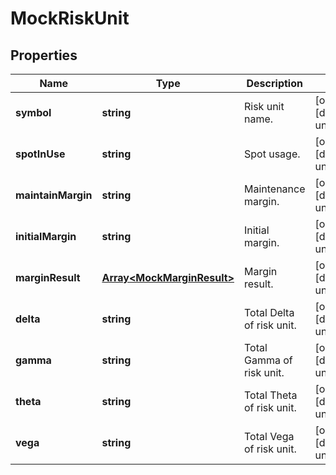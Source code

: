 # MockRiskUnit

## Properties

Name | Type | Description | Notes
------------ | ------------- | ------------- | -------------
**symbol** | **string** | Risk unit name. | [optional] [default to undefined]
**spotInUse** | **string** | Spot usage. | [optional] [default to undefined]
**maintainMargin** | **string** | Maintenance margin. | [optional] [default to undefined]
**initialMargin** | **string** | Initial margin. | [optional] [default to undefined]
**marginResult** | [**Array&lt;MockMarginResult&gt;**](MockMarginResult.md) | Margin result. | [optional] [default to undefined]
**delta** | **string** | Total Delta of risk unit. | [optional] [default to undefined]
**gamma** | **string** | Total Gamma of risk unit. | [optional] [default to undefined]
**theta** | **string** | Total Theta of risk unit. | [optional] [default to undefined]
**vega** | **string** | Total Vega of risk unit. | [optional] [default to undefined]

